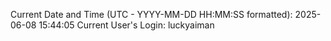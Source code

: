 Current Date and Time (UTC - YYYY-MM-DD HH:MM:SS formatted): 2025-06-08 15:44:05
Current User's Login: luckyaiman
